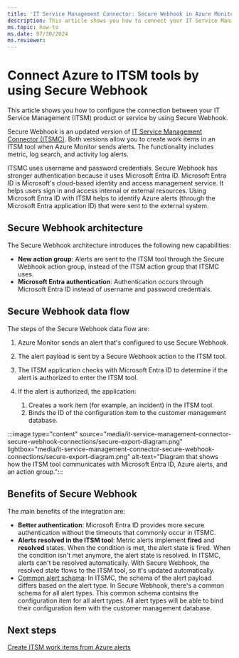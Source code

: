 ```yaml
---
title: 'IT Service Management Connector: Secure Webhook in Azure Monitor'
description: This article shows you how to connect your IT Service Management products and services with Secure Webhook in Azure Monitor to centrally monitor and manage ITSM work items.
ms.topic: how-to
ms.date: 07/30/2024
ms.reviewer: 
---
```


# Connect Azure to ITSM tools by using Secure Webhook  

This article shows you how to configure the connection between your IT Service Management (ITSM) product or service by using Secure Webhook.

Secure Webhook is an updated version of [IT Service Management Connector (ITSMC)](./itsmc-overview.md). Both versions allow you to create work items in an ITSM tool when Azure Monitor sends alerts. The functionality includes metric, log search, and activity log alerts.

ITSMC uses username and password credentials. Secure Webhook has stronger authentication because it uses Microsoft Entra ID. Microsoft Entra ID is Microsoft's cloud-based identity and access management service. It helps users sign in and access internal or external resources. Using Microsoft Entra ID with ITSM helps to identify Azure alerts (through the Microsoft Entra application ID) that were sent to the external system.

## Secure Webhook architecture

The Secure Webhook architecture introduces the following new capabilities:

* **New action group**: Alerts are sent to the ITSM tool through the Secure Webhook action group, instead of the ITSM action group that ITSMC uses.
* **Microsoft Entra authentication**: Authentication occurs through Microsoft Entra ID instead of username and password credentials.

## Secure Webhook data flow

The steps of the Secure Webhook data flow are:

1. Azure Monitor sends an alert that's configured to use Secure Webhook.
1. The alert payload is sent by a Secure Webhook action to the ITSM tool.
1. The ITSM application checks with Microsoft Entra ID to determine if the alert is authorized to enter the ITSM tool.
1. If the alert is authorized, the application:

   1. Creates a work item (for example, an incident) in the ITSM tool.
   1. Binds the ID of the configuration item to the customer management database.

:::image type="content" source="media/it-service-management-connector-secure-webhook-connections/secure-export-diagram.png" lightbox="media/it-service-management-connector-secure-webhook-connections/secure-export-diagram.png" alt-text="Diagram that shows how the ITSM tool communicates with Microsoft Entra ID, Azure alerts, and an action group.":::

## Benefits of Secure Webhook

The main benefits of the integration are:

* **Better authentication**: Microsoft Entra ID provides more secure authentication without the timeouts that commonly occur in ITSMC.
* **Alerts resolved in the ITSM tool**: Metric alerts implement **fired** and **resolved** states. When the condition is met, the alert state is fired. When the condition isn't met anymore, the alert state is resolved. In ITSMC, alerts can't be resolved automatically. With Secure Webhook, the resolved state flows to the ITSM tool, so it's updated automatically.
* [Common alert schema](./alerts-common-schema.md): In ITSMC, the schema of the alert payload differs based on the alert type. In Secure Webhook, there's a common schema for all alert types. This common schema contains the configuration item for all alert types. All alert types will be able to bind their configuration item with the customer management database.

## Next steps

[Create ITSM work items from Azure alerts](./itsmc-overview.md)
